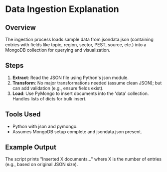 # Data Ingestion Explanation

## Overview
The ingestion process loads sample data from jsondata.json (containing entries with fields like topic, region, sector, PEST, source, etc.) into a MongoDB collection for querying and visualization.

## Steps
1. **Extract**: Read the JSON file using Python's json module.
2. **Transform**: No major transformations needed (assume clean JSON); but can add validation (e.g., ensure fields exist).
3. **Load**: Use PyMongo to insert documents into the 'data' collection. Handles lists of dicts for bulk insert.

## Tools Used
- Python with json and pymongo.
- Assumes MongoDB setup complete and jsondata.json present.

## Example Output
The script prints "Inserted X documents..." where X is the number of entries (e.g., based on original JSON size).
